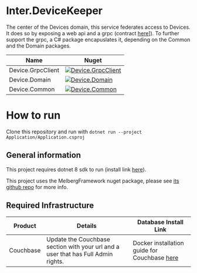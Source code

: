 # Inter.DeviceKeeper
The center of the Devices domain, this service federates access to Devices.  It does so by exposing a web api and a grpc (contract [here](https://github.com/InterMW/Inter.Device/blob/main/device.proto)]).  To further support the grpc, a C# package encapuslates it, depending on the Common and the Domain packages.

|Name|Nuget|
|-|-|
|Device.GrpcClient|[![Device.GrpcClient](https://img.shields.io/nuget/v/Device.GrpcClient.svg)](https://www.nuget.org/packages/Device.GrpcClient/)
|Device.Domain|[![Device.Domain](https://img.shields.io/nuget/v/Device.Domain.svg)](https://www.nuget.org/packages/Device.Domain/)
|Device.Common|[![Device.Common](https://img.shields.io/nuget/v/Device.Common.svg)](https://www.nuget.org/packages/Device.Common/)|

# How to run

Clone this repository and run with `dotnet run --project Application/Application.csproj`

## General information

This project requires dotnet 8 sdk to run (install link [here](https://dotnet.microsoft.com/en-us/download/dotnet/8.0)).

This project uses the MelbergFramework nuget package, please see [its github repo](https://github.com/Joseph-Melberg/https://github.com/MelbergFramework) for more info.

## Required Infrastructure
|Product|Details|Database Install Link|
|-|-|-|
|Couchbase| Update the Couchbase section with your url and a user that has Full Admin rights.| Docker installation guide for Couchbase [here](https://docs.couchbase.com/server/current/install/getting-started-docker.html)|
